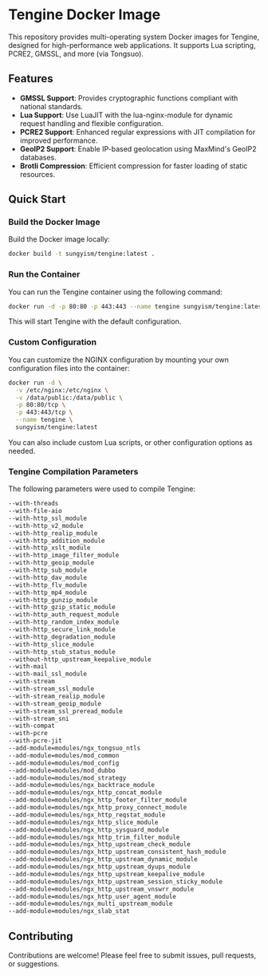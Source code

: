 # Tengine Docker Image
This repository provides multi-operating system Docker images for Tengine, designed for high-performance web applications. It supports Lua scripting, PCRE2, GMSSL, and more (via Tongsuo).

## Features
- **GMSSL Support**: Provides cryptographic functions compliant with national standards.
- **Lua Support**: Use LuaJIT with the lua-nginx-module for dynamic request handling and flexible configuration.
- **PCRE2 Support**: Enhanced regular expressions with JIT compilation for improved performance.
- **GeoIP2 Support**: Enable IP-based geolocation using MaxMind's GeoIP2 databases.
- **Brotli Compression**: Efficient compression for faster loading of static resources.

## Quick Start

### Build the Docker Image
Build the Docker image locally:
```sh
docker build -t sungyism/tengine:latest .
```

### Run the Container
You can run the Tengine container using the following command:
```sh
docker run -d -p 80:80 -p 443:443 --name tengine sungyism/tengine:latest
```

This will start Tengine with the default configuration.

### Custom Configuration
You can customize the NGINX configuration by mounting your own configuration files into the container:
```sh
docker run -d \
  -v /etc/nginx:/etc/nginx \
  -v /data/public:/data/public \
  -p 80:80/tcp \
  -p 443:443/tcp \
  --name tengine \
  sungyism/tengine:latest
```

You can also include custom Lua scripts, or other configuration options as needed.

### Tengine Compilation Parameters
The following parameters were used to compile Tengine:
```sh
--with-threads
--with-file-aio
--with-http_ssl_module
--with-http_v2_module
--with-http_realip_module
--with-http_addition_module
--with-http_xslt_module
--with-http_image_filter_module
--with-http_geoip_module
--with-http_sub_module
--with-http_dav_module
--with-http_flv_module
--with-http_mp4_module
--with-http_gunzip_module
--with-http_gzip_static_module
--with-http_auth_request_module
--with-http_random_index_module
--with-http_secure_link_module
--with-http_degradation_module
--with-http_slice_module
--with-http_stub_status_module
--without-http_upstream_keepalive_module
--with-mail
--with-mail_ssl_module
--with-stream
--with-stream_ssl_module
--with-stream_realip_module
--with-stream_geoip_module
--with-stream_ssl_preread_module
--with-stream_sni
--with-compat
--with-pcre
--with-pcre-jit
--add-module=modules/ngx_tongsuo_ntls
--add-module=modules/mod_common
--add-module=modules/mod_config
--add-module=modules/mod_dubbo
--add-module=modules/mod_strategy
--add-module=modules/ngx_backtrace_module
--add-module=modules/ngx_http_concat_module
--add-module=modules/ngx_http_footer_filter_module
--add-module=modules/ngx_http_proxy_connect_module
--add-module=modules/ngx_http_reqstat_module
--add-module=modules/ngx_http_slice_module
--add-module=modules/ngx_http_sysguard_module
--add-module=modules/ngx_http_trim_filter_module
--add-module=modules/ngx_http_upstream_check_module
--add-module=modules/ngx_http_upstream_consistent_hash_module
--add-module=modules/ngx_http_upstream_dynamic_module
--add-module=modules/ngx_http_upstream_dyups_module
--add-module=modules/ngx_http_upstream_keepalive_module
--add-module=modules/ngx_http_upstream_session_sticky_module
--add-module=modules/ngx_http_upstream_vnswrr_module
--add-module=modules/ngx_http_user_agent_module
--add-module=modules/ngx_multi_upstream_module
--add-module=modules/ngx_slab_stat
```


## Contributing
Contributions are welcome! Please feel free to submit issues, pull requests, or suggestions.

